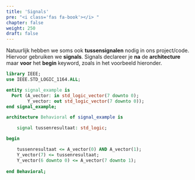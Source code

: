 ```yaml
---
title: 'Signals'
pre: "<i class='fas fa-book'></i> "
chapter: false
weight: 250
draft: false
---
```


Natuurlijk hebben we soms ook **tussensignalen** nodig in ons project/code. Hiervoor gebruiken we **signals**.
Signals declareer je **na** de **architecture** maar **voor** het **begin** keyword, zoals in het voorbeeld hieronder.


```vhdl
library IEEE;
use IEEE.STD_LOGIC_1164.ALL;

entity signal_example is
  Port (A_vector: in std_logic_vector(7 downto 0);
        Y_vector: out std_logic_vector(7 downto 0));
end signal_example;

architecture Behavioral of signal_example is

    signal tussenresultaat: std_logic;

begin

    tussenresultaat <= A_vector(0) AND A_vector(1);
    Y_vector(7) <= tussenresultaat;
    Y_vector(6 downto 0) <= A_vector(7 downto 1);
    
end Behavioral;
```